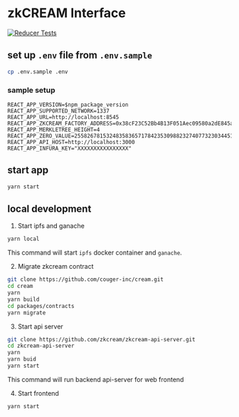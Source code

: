 # zkCREAM Interface

[![Reducer Tests](https://github.com/zkcream/zkcream-interface/actions/workflows/reducer.yml/badge.svg)](https://github.com/zkcream/zkcream-interface/actions/workflows/reducer.yml)

## set up `.env` file from `.env.sample`

```bash
cp .env.sample .env
```

### sample setup

```
REACT_APP_VERSION=$npm_package_version
REACT_APP_SUPPORTED_NETWORK=1337
REACT_APP_URL=http://localhost:8545
REACT_APP_ZKCREAM_FACTORY_ADDRESS=0x38cF23C52Bb4B13F051Aec09580a2dE845a7FA35
REACT_APP_MERKLETREE_HEIGHT=4
REACT_APP_ZERO_VALUE=2558267815324835836571784235309882327407732303445109280607932348234378166811
REACT_APP_API_HOST=http://localhost:3000
REACT_APP_INFURA_KEY="XXXXXXXXXXXXXXXX"
```

## start app

```bash
yarn start
```

## local development

1. Start ipfs and ganache

```bash
yarn local
```
This command will start `ipfs` docker container and `ganache`.

2. Migrate zkcream contract

```bash
git clone https://github.com/couger-inc/cream.git
cd cream
yarn
yarn build
cd packages/contracts
yarn migrate
```

3. Start api server

```bash
git clone https://github.com/zkcream/zkcream-api-server.git
cd zkcream-api-server
yarn
yarn buid
yarn start
```

This command will run backend api-server for web frontend

4. Start frontend

```bash
yarn start
```